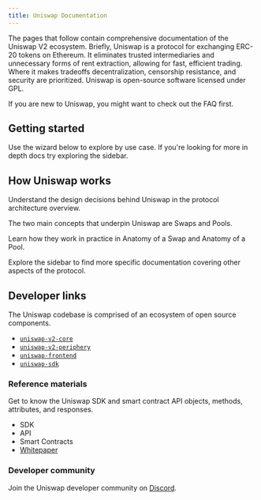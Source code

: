 ```yaml
---
title: Uniswap Documentation
---
```


The pages that follow contain comprehensive documentation of the Uniswap V2 ecosystem. Briefly, Uniswap is a protocol for exchanging ERC-20 tokens on Ethereum. It eliminates trusted intermediaries and unnecessary forms of rent extraction, allowing for fast, efficient trading. Where it makes tradeoffs decentralization, censorship resistance, and security are prioritized. Uniswap is open-source software licensed under GPL.

If you are new to Uniswap, you might want to check out the <Link to="/faq">FAQ</Link> first.

## Getting started

Use the wizard below to explore by use case. If you're looking for more in depth docs try exploring the sidebar.

<Wizard />

## How Uniswap works

Understand the design decisions behind Uniswap in the <Link to="/docs/v2/protocol-overview/architecture/">protocol architecture</Link> overview.

The two main concepts that underpin Uniswap are <Link to="/docs/v2/swaps/overview">Swaps</Link> and <Link to="/docs/v2/pools/overview">Pools</Link>.

Learn how they work in practice in <Link to="/docs/v2/swaps/anatomy-of-a-swap">Anatomy of a Swap</Link> and <Link to="/docs/v2/pools/anatomy-of-a-pool">Anatomy of a Pool</Link>.

Explore the sidebar to find more specific documentation covering other aspects of the protocol.

## Developer links

The Uniswap codebase is comprised of an ecosystem of open source components.

- [`uniswap-v2-core`]()
- [`uniswap-v2-periphery`]()
- [`uniswap-frontend`]()
- [`uniswap-sdk`]()

### Reference materials

Get to know the Uniswap SDK and smart contract API objects, methods, attributes, and responses.

- <Link to="/docs/v2/SDK">SDK</Link>
- <Link to="/docs/v2/API">API</Link>
- <Link to="/docs/v2/smart-contracts">Smart Contracts</Link>
- [Whitepaper]()

### Developer community

Join the Uniswap developer community on [Discord]().
